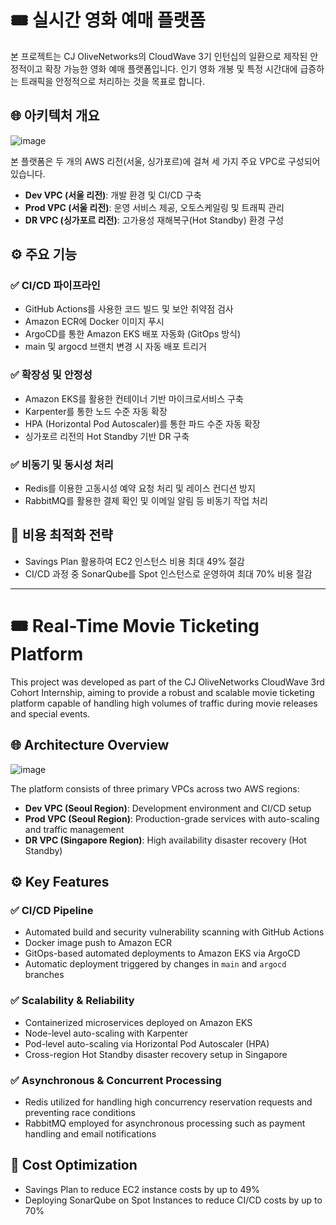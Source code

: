 # 🎟️ 실시간 영화 예매 플랫폼

본 프로젝트는 CJ OliveNetworks의 CloudWave 3기 인턴십의 일환으로 제작된 안정적이고 확장 가능한 영화 예매 플랫폼입니다. 인기 영화 개봉 및 특정 시간대에 급증하는 트래픽을 안정적으로 처리하는 것을 목표로 합니다.

## 🌐 아키텍처 개요
![image](https://github.com/user-attachments/assets/6b1820cc-1b3d-4bd9-ab4a-f19f7d13f53c)

본 플랫폼은 두 개의 AWS 리전(서울, 싱가포르)에 걸쳐 세 가지 주요 VPC로 구성되어 있습니다.

- **Dev VPC (서울 리전)**: 개발 환경 및 CI/CD 구축
- **Prod VPC (서울 리전)**: 운영 서비스 제공, 오토스케일링 및 트래픽 관리
- **DR VPC (싱가포르 리전)**: 고가용성 재해복구(Hot Standby) 환경 구성

## ⚙️ 주요 기능

### ✅ CI/CD 파이프라인

- GitHub Actions를 사용한 코드 빌드 및 보안 취약점 검사
- Amazon ECR에 Docker 이미지 푸시
- ArgoCD를 통한 Amazon EKS 배포 자동화 (GitOps 방식)
- main 및 argocd 브랜치 변경 시 자동 배포 트리거

### ✅ 확장성 및 안정성

- Amazon EKS를 활용한 컨테이너 기반 마이크로서비스 구축
- Karpenter를 통한 노드 수준 자동 확장
- HPA (Horizontal Pod Autoscaler)를 통한 파드 수준 자동 확장
- 싱가포르 리전의 Hot Standby 기반 DR 구축

### ✅ 비동기 및 동시성 처리

- Redis를 이용한 고동시성 예약 요청 처리 및 레이스 컨디션 방지
- RabbitMQ를 활용한 결제 확인 및 이메일 알림 등 비동기 작업 처리

## 💸 비용 최적화 전략

- Savings Plan 활용하여 EC2 인스턴스 비용 최대 49% 절감
- CI/CD 과정 중 SonarQube를 Spot 인스턴스로 운영하여 최대 70% 비용 절감

---

# 🎟️ Real-Time Movie Ticketing Platform

This project was developed as part of the CJ OliveNetworks CloudWave 3rd Cohort Internship, aiming to provide a robust and scalable movie ticketing platform capable of handling high volumes of traffic during movie releases and special events.

## 🌐 Architecture Overview
![image](https://github.com/user-attachments/assets/01d91ead-5d11-4417-b873-de467e80a6d4)

The platform consists of three primary VPCs across two AWS regions:

- **Dev VPC (Seoul Region)**: Development environment and CI/CD setup
- **Prod VPC (Seoul Region)**: Production-grade services with auto-scaling and traffic management
- **DR VPC (Singapore Region)**: High availability disaster recovery (Hot Standby)

## ⚙️ Key Features

### ✅ CI/CD Pipeline

- Automated build and security vulnerability scanning with GitHub Actions
- Docker image push to Amazon ECR
- GitOps-based automated deployments to Amazon EKS via ArgoCD
- Automatic deployment triggered by changes in `main` and `argocd` branches

### ✅ Scalability & Reliability

- Containerized microservices deployed on Amazon EKS
- Node-level auto-scaling with Karpenter
- Pod-level auto-scaling via Horizontal Pod Autoscaler (HPA)
- Cross-region Hot Standby disaster recovery setup in Singapore

### ✅ Asynchronous & Concurrent Processing

- Redis utilized for handling high concurrency reservation requests and preventing race conditions
- RabbitMQ employed for asynchronous processing such as payment handling and email notifications

## 💸 Cost Optimization

- Savings Plan to reduce EC2 instance costs by up to 49%
- Deploying SonarQube on Spot Instances to reduce CI/CD costs by up to 70%
